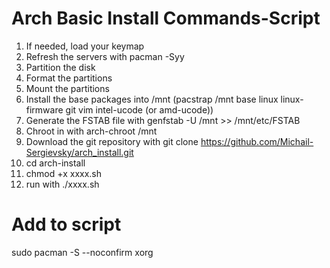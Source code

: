 # Arch Basic Install Commands-Script

1. If needed, load your keymap
2. Refresh the servers with pacman -Syy
3. Partition the disk
4. Format the partitions
5. Mount the partitions
6. Install the base packages into /mnt (pacstrap /mnt base linux linux-firmware git vim intel-ucode (or amd-ucode))
7. Generate the FSTAB file with genfstab -U /mnt >> /mnt/etc/FSTAB
8. Chroot in with arch-chroot /mnt
9. Download the git repository with git clone https://github.com/Michail-Sergievsky/arch_install.git
10. cd arch-install
11. chmod +x xxxx.sh
12. run with ./xxxx.sh

# Add to script
sudo pacman -S --noconfirm xorg
